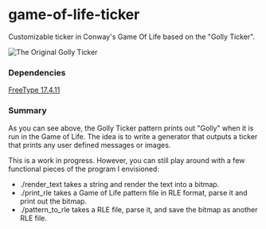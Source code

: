 # game-of-life-ticker
Customizable ticker in Conway's Game Of Life based on the "Golly Ticker".

![The Original Golly Ticker](http://golly.sourceforge.net/ticker.gif)

### Dependencies
[FreeType 17.4.11](http://www.freetype.org/developer.html)

### Summary
As you can see above, the Golly Ticker pattern prints out "Golly" when it is run in the Game of Life. The idea is to write a generator that outputs a ticker that prints any user defined messages or images.

This is a work in progress. However, you can still play around with a few functional pieces of the program I envisioned: 

- ./render_text takes a string and render the text into a bitmap.
- ./print_rle takes a Game of Life pattern file in RLE format, parse it and print out the bitmap.
- ./pattern_to_rle takes a RLE file, parse it, and save the bitmap as another RLE file.

